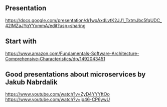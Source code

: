 ## Presentation
https://docs.google.com/presentation/d/1wxAxdLvtK2JJ1_TxtmJbc5fqUDC_42lMZaJYqYYxmmA/edit?usp=sharing

## Start with
https://www.amazon.com/Fundamentals-Software-Architecture-Comprehensive-Characteristics/dp/1492043451

## Good presentations about microservices by Jakub Nabrdalik
https://www.youtube.com/watch?v=ZyD4YYYftOo \
https://www.youtube.com/watch?v=jo46-CP6ywU
